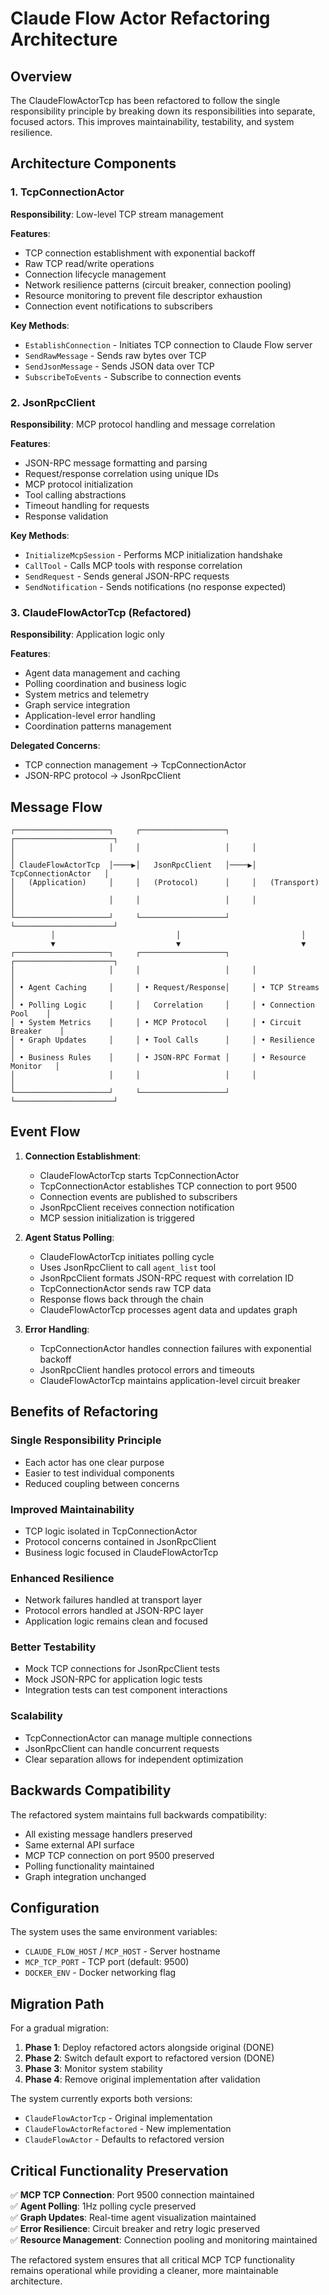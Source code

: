 # Claude Flow Actor Refactoring Architecture

## Overview

The ClaudeFlowActorTcp has been refactored to follow the single responsibility principle by breaking down its responsibilities into separate, focused actors. This improves maintainability, testability, and system resilience.

## Architecture Components

### 1. TcpConnectionActor
**Responsibility**: Low-level TCP stream management

**Features**:
- TCP connection establishment with exponential backoff
- Raw TCP read/write operations  
- Connection lifecycle management
- Network resilience patterns (circuit breaker, connection pooling)
- Resource monitoring to prevent file descriptor exhaustion
- Connection event notifications to subscribers

**Key Methods**:
- `EstablishConnection` - Initiates TCP connection to Claude Flow server
- `SendRawMessage` - Sends raw bytes over TCP
- `SendJsonMessage` - Sends JSON data over TCP
- `SubscribeToEvents` - Subscribe to connection events

### 2. JsonRpcClient  
**Responsibility**: MCP protocol handling and message correlation

**Features**:
- JSON-RPC message formatting and parsing
- Request/response correlation using unique IDs  
- MCP protocol initialization
- Tool calling abstractions
- Timeout handling for requests
- Response validation

**Key Methods**:
- `InitializeMcpSession` - Performs MCP initialization handshake
- `CallTool` - Calls MCP tools with response correlation
- `SendRequest` - Sends general JSON-RPC requests
- `SendNotification` - Sends notifications (no response expected)

### 3. ClaudeFlowActorTcp (Refactored)
**Responsibility**: Application logic only

**Features**:
- Agent data management and caching
- Polling coordination and business logic
- System metrics and telemetry  
- Graph service integration
- Application-level error handling
- Coordination patterns management

**Delegated Concerns**:
- TCP connection management → TcpConnectionActor
- JSON-RPC protocol → JsonRpcClient

## Message Flow

```
┌─────────────────────┐     ┌───────────────────┐     ┌──────────────────────┐
│                     │     │                   │     │                      │
│ ClaudeFlowActorTcp  │────▶│   JsonRpcClient   │────▶│ TcpConnectionActor   │
│   (Application)     │     │   (Protocol)      │     │   (Transport)        │
│                     │     │                   │     │                      │
└─────────────────────┘     └───────────────────┘     └──────────────────────┘
         │                           │                           │
         ▼                           ▼                           ▼
┌─────────────────────┐     ┌───────────────────┐     ┌──────────────────────┐
│                     │     │                   │     │                      │
│ • Agent Caching     │     │ • Request/Response│     │ • TCP Streams        │
│ • Polling Logic     │     │   Correlation     │     │ • Connection Pool    │
│ • System Metrics    │     │ • MCP Protocol    │     │ • Circuit Breaker    │
│ • Graph Updates     │     │ • Tool Calls      │     │ • Resilience         │
│ • Business Rules    │     │ • JSON-RPC Format │     │ • Resource Monitor   │
│                     │     │                   │     │                      │
└─────────────────────┘     └───────────────────┘     └──────────────────────┘
```

## Event Flow

1. **Connection Establishment**:
   - ClaudeFlowActorTcp starts TcpConnectionActor
   - TcpConnectionActor establishes TCP connection to port 9500
   - Connection events are published to subscribers
   - JsonRpcClient receives connection notification
   - MCP session initialization is triggered

2. **Agent Status Polling**:
   - ClaudeFlowActorTcp initiates polling cycle
   - Uses JsonRpcClient to call `agent_list` tool
   - JsonRpcClient formats JSON-RPC request with correlation ID
   - TcpConnectionActor sends raw TCP data
   - Response flows back through the chain
   - ClaudeFlowActorTcp processes agent data and updates graph

3. **Error Handling**:
   - TcpConnectionActor handles connection failures with exponential backoff
   - JsonRpcClient handles protocol errors and timeouts
   - ClaudeFlowActorTcp maintains application-level circuit breaker

## Benefits of Refactoring

### Single Responsibility Principle
- Each actor has one clear purpose
- Easier to test individual components
- Reduced coupling between concerns

### Improved Maintainability
- TCP logic isolated in TcpConnectionActor
- Protocol concerns contained in JsonRpcClient  
- Business logic focused in ClaudeFlowActorTcp

### Enhanced Resilience
- Network failures handled at transport layer
- Protocol errors handled at JSON-RPC layer
- Application logic remains clean and focused

### Better Testability
- Mock TCP connections for JsonRpcClient tests
- Mock JSON-RPC for application logic tests
- Integration tests can test component interactions

### Scalability
- TcpConnectionActor can manage multiple connections
- JsonRpcClient can handle concurrent requests
- Clear separation allows for independent optimization

## Backwards Compatibility

The refactored system maintains full backwards compatibility:
- All existing message handlers preserved
- Same external API surface
- MCP TCP connection on port 9500 preserved
- Polling functionality maintained
- Graph integration unchanged

## Configuration

The system uses the same environment variables:
- `CLAUDE_FLOW_HOST` / `MCP_HOST` - Server hostname
- `MCP_TCP_PORT` - TCP port (default: 9500)
- `DOCKER_ENV` - Docker networking flag

## Migration Path

For a gradual migration:

1. **Phase 1**: Deploy refactored actors alongside original (DONE)
2. **Phase 2**: Switch default export to refactored version (DONE)  
3. **Phase 3**: Monitor system stability
4. **Phase 4**: Remove original implementation after validation

The system currently exports both versions:
- `ClaudeFlowActorTcp` - Original implementation
- `ClaudeFlowActorRefactored` - New implementation  
- `ClaudeFlowActor` - Defaults to refactored version

## Critical Functionality Preservation

✅ **MCP TCP Connection**: Port 9500 connection maintained  
✅ **Agent Polling**: 1Hz polling cycle preserved  
✅ **Graph Updates**: Real-time agent visualization maintained  
✅ **Error Resilience**: Circuit breaker and retry logic preserved  
✅ **Resource Management**: Connection pooling and monitoring maintained  

The refactored system ensures that all critical MCP TCP functionality remains operational while providing a cleaner, more maintainable architecture.